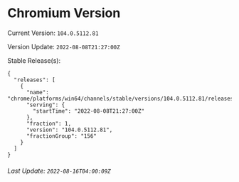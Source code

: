 # Chromium Version

Current Version: `104.0.5112.81`

Version Update: `2022-08-08T21:27:00Z`

Stable Release(s):
```
{
  "releases": [
    {
      "name": "chrome/platforms/win64/channels/stable/versions/104.0.5112.81/releases/1659994020",
      "serving": {
        "startTime": "2022-08-08T21:27:00Z"
      },
      "fraction": 1,
      "version": "104.0.5112.81",
      "fractionGroup": "156"
    }
  ]
}
```

###### Last Update: `2022-08-16T04:00:09Z`
